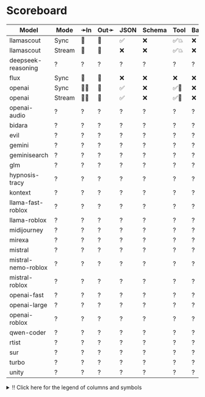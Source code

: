 # Scoreboard

| Model               | Mode   | ➛In   | Out➛   | JSON | Schema | Tool | Batch | File | Cite | Text | Probs | Limits | Usage | Finish |
| ------------------- | ------ | ----- | ------ | ---- | ------ | ---- | ----- | ---- | ---- | ---- | ----- | ------ | ----- | ------ |
| llamascout          | Sync   | 💬    | 💬     | ✅   | ❌     | ✅💥 | ❌    | ❌   | ❌   | 🌱   | ❌    | ❌     | ✅    | ✅     |
| llamascout          | Stream | 💬    | 💬     | ❌   | ❌     | ✅💥 | ❌    | ❌   | ❌   | 🌱   | ❌    | ❌     | ✅    | ✅     |
| deepseek-reasoning  | ?      | ?     | ?      | ?    | ?      | ?    | ?     | ?    | ?    | ?    | ?     | ?      | ?     | ?      |
| flux                | Sync   | 💬    | 📸     | ❌   | ❌     | ❌   | ❌    | ❌   | ❌   | 🌱   | ❌    | ❌     | ❌    | ❌     |
| openai              | Sync   | 💬📸  | 💬     | ✅   | ❌     | ✅🧐 | ❌    | ❌   | ❌   | 🌱   | ❌    | ❌     | ✅    | ✅     |
| openai              | Stream | 💬📸  | 💬     | ✅   | ❌     | ✅🧐 | ❌    | ❌   | ❌   | 🌱   | ❌    | ❌     | ❌    | ✅     |
| openai-audio        | ?      | ?     | ?      | ?    | ?      | ?    | ?     | ?    | ?    | ?    | ?     | ?      | ?     | ?      |
| bidara              | ?      | ?     | ?      | ?    | ?      | ?    | ?     | ?    | ?    | ?    | ?     | ?      | ?     | ?      |
| evil                | ?      | ?     | ?      | ?    | ?      | ?    | ?     | ?    | ?    | ?    | ?     | ?      | ?     | ?      |
| gemini              | ?      | ?     | ?      | ?    | ?      | ?    | ?     | ?    | ?    | ?    | ?     | ?      | ?     | ?      |
| geminisearch        | ?      | ?     | ?      | ?    | ?      | ?    | ?     | ?    | ?    | ?    | ?     | ?      | ?     | ?      |
| glm                 | ?      | ?     | ?      | ?    | ?      | ?    | ?     | ?    | ?    | ?    | ?     | ?      | ?     | ?      |
| hypnosis-tracy      | ?      | ?     | ?      | ?    | ?      | ?    | ?     | ?    | ?    | ?    | ?     | ?      | ?     | ?      |
| kontext             | ?      | ?     | ?      | ?    | ?      | ?    | ?     | ?    | ?    | ?    | ?     | ?      | ?     | ?      |
| llama-fast-roblox   | ?      | ?     | ?      | ?    | ?      | ?    | ?     | ?    | ?    | ?    | ?     | ?      | ?     | ?      |
| llama-roblox        | ?      | ?     | ?      | ?    | ?      | ?    | ?     | ?    | ?    | ?    | ?     | ?      | ?     | ?      |
| midijourney         | ?      | ?     | ?      | ?    | ?      | ?    | ?     | ?    | ?    | ?    | ?     | ?      | ?     | ?      |
| mirexa              | ?      | ?     | ?      | ?    | ?      | ?    | ?     | ?    | ?    | ?    | ?     | ?      | ?     | ?      |
| mistral             | ?      | ?     | ?      | ?    | ?      | ?    | ?     | ?    | ?    | ?    | ?     | ?      | ?     | ?      |
| mistral-nemo-roblox | ?      | ?     | ?      | ?    | ?      | ?    | ?     | ?    | ?    | ?    | ?     | ?      | ?     | ?      |
| mistral-roblox      | ?      | ?     | ?      | ?    | ?      | ?    | ?     | ?    | ?    | ?    | ?     | ?      | ?     | ?      |
| openai-fast         | ?      | ?     | ?      | ?    | ?      | ?    | ?     | ?    | ?    | ?    | ?     | ?      | ?     | ?      |
| openai-large        | ?      | ?     | ?      | ?    | ?      | ?    | ?     | ?    | ?    | ?    | ?     | ?      | ?     | ?      |
| openai-roblox       | ?      | ?     | ?      | ?    | ?      | ?    | ?     | ?    | ?    | ?    | ?     | ?      | ?     | ?      |
| qwen-coder          | ?      | ?     | ?      | ?    | ?      | ?    | ?     | ?    | ?    | ?    | ?     | ?      | ?     | ?      |
| rtist               | ?      | ?     | ?      | ?    | ?      | ?    | ?     | ?    | ?    | ?    | ?     | ?      | ?     | ?      |
| sur                 | ?      | ?     | ?      | ?    | ?      | ?    | ?     | ?    | ?    | ?    | ?     | ?      | ?     | ?      |
| turbo               | ?      | ?     | ?      | ?    | ?      | ?    | ?     | ?    | ?    | ?    | ?     | ?      | ?     | ?      |
| unity               | ?      | ?     | ?      | ?    | ?      | ?    | ?     | ?    | ?    | ?    | ?     | ?      | ?     | ?      |
<details>
<summary>‼️ Click here for the legend of columns and symbols</summary>

- 🏠: Runs locally.
- Sync:   Runs synchronously, the reply is only returned once completely generated
- Stream: Streams the reply as it is generated. Occasionally less features are supported in this mode
- 🧠: Has chain-of-thought thinking process
    - Both redacted (Anthropic, Gemini, OpenAI) and explicit (Deepseek R1, Qwen3, etc)
    - Many models can be used in both mode. In this case they will have two rows, one with thinking and one
      without. It is frequent that certain functionalities are limited in thinking mode, like tool calling.
- ✅: Implemented and works great
- ❌: Not supported by genai. The provider may support it, but genai does not (yet). Please send a PR to add
  it!
- 💬: Text
- 📄: PDF: process a PDF as input, possibly with OCR
- 📸: Image: process an image as input; most providers support PNG, JPG, WEBP and non-animated GIF, or generate images
- 🎤: Audio: process an audio file (e.g. MP3, WAV, Flac, Opus) as input, or generate audio
- 🎥: Video: process a video (e.g. MP4) as input, or generate a video (e.g. Veo 3)
- 💨: Feature is flaky (Tool calling) or inconsistent (Usage is not always reported)
- 🧐: Tool calling is **not** biased towards the first value in an enum. This is good. If the provider doesn't
	have this, be mindful of the order of the values presented in the prompt!
- 💥: Tool calling is indecisive. When unsure about an answer, it'll call both options. This is good.
- 🌐: Country where the company is located
- JSON and Schema: ability to output JSON in free form, or with a forced schema specified as a Go struct
- Tool: Tool calling, using [genai.ToolDef](https://pkg.go.dev/github.com/maruel/genai#ToolDef)
- Batch: Process asynchronously batches during off peak hours at a discounts
- Text: Text features
    - '🌱': Seed option for deterministic output
    - '📏': MaxTokens option to cap the amount of returned tokens
    - '🛑': Stop sequence to stop generation when a token is generated
- File: Upload and store large files via a separate API
- Cite: Citation generation from a provided document, specially useful for RAG
- Probs: Return logprobs to analyse each token probabilities
- Limits: Returns the rate limits, including the remaining quota
</details>
